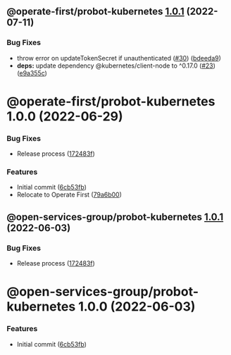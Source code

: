 ## @operate-first/probot-kubernetes [1.0.1](https://github.com/operate-first/probot-extensions/compare/@operate-first/probot-kubernetes@1.0.0...@operate-first/probot-kubernetes@1.0.1) (2022-07-11)


### Bug Fixes

* throw error on updateTokenSecret if unauthenticated ([#30](https://github.com/operate-first/probot-extensions/issues/30)) ([bdeeda9](https://github.com/operate-first/probot-extensions/commit/bdeeda965db908839e117f88f3a6642c0c878e6a))
* **deps:** update dependency @kubernetes/client-node to ^0.17.0 ([#23](https://github.com/operate-first/probot-extensions/issues/23)) ([e9a355c](https://github.com/operate-first/probot-extensions/commit/e9a355caafa802dff2f2c1d991f96b08637b3de5))

# @operate-first/probot-kubernetes 1.0.0 (2022-06-29)


### Bug Fixes

* Release process ([172483f](https://github.com/operate-first/probot-extensions/commit/172483f4fb81b780fb5e11f8bbdcbf526e5e7eed))


### Features

* Initial commit ([6cb53fb](https://github.com/operate-first/probot-extensions/commit/6cb53fb9a270068cedfbfd3a1c6dd4600a9269f5))
* Relocate to Operate First ([79a6b00](https://github.com/operate-first/probot-extensions/commit/79a6b001296568d5687a0d220893b5e7c8c84d78))

## @open-services-group/probot-kubernetes [1.0.1](https://github.com/open-services-group/probot-extensions/compare/@open-services-group/probot-kubernetes@1.0.0...@open-services-group/probot-kubernetes@1.0.1) (2022-06-03)


### Bug Fixes

* Release process ([172483f](https://github.com/open-services-group/probot-extensions/commit/172483f4fb81b780fb5e11f8bbdcbf526e5e7eed))

# @open-services-group/probot-kubernetes 1.0.0 (2022-06-03)


### Features

* Initial commit ([6cb53fb](https://github.com/open-services-group/probot-extensions/commit/6cb53fb9a270068cedfbfd3a1c6dd4600a9269f5))
